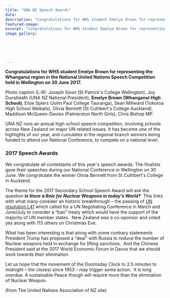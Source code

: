 ```yaml
---
title: "UNA NZ Speech Awards"
date: 
description: "Congratulations for WHS student Emelye Brown for representing the Whanganui region in the National United Nations Speech Competition..."
featured-image: 
excerpt: "Congratulations for WHS student Emelye Brown for representing the Whanganui region in the National United Nations Speech Competition held in Wellington on 30 June 2017."
image_gallery:
	
	
	
	
	
---
```


<p><strong>Congratulations for WHS student Emelye Brown for representing the Whanganui region in the National United Nations Speech Competition held in Wellington on 30 June 2017.</strong></p>
<p><span>Photo caption (L-R): Joseph Sison (St Patrick's College Wellington), Joy Dunsheath (UNA NZ National President), <strong>Emelye Brown (Whanganui High School)</strong>, Elsie Spiers (John Paul College Tauranga), Sean Millward (Tokoroa High School Waikato), Olivia Bennett (St Cuthbert's College Auckland), Maddison McQueen-Davies (Palmerston North Girls), Chris Bishop MP.&nbsp;</span></p>
<p><span><span>UNA NZ runs an annual high school speech competition, involving schools across New Zealand on major UN related issues. It has become one of the highlights of our year, and cumulates in the regional branch winners being funded to attend our National Conference, to compete on a national level.&nbsp;</span></span></p>
<h3>2017 Speech Awards</h3>
<p dir="ltr"><span>We congratulate all contestants of this year's speech awards. The finalists gave their speeches during our National Conference in Wellington on 30 June. We congratulate the winner Olivia Bennett from St Cuthbert's College in Auckland.</span></p>
<p dir="ltr"><span>The theme for the 2017 Secondary School Speech Award will ask the question&nbsp;</span><span><strong><em>Is there a Role for Nuclear Weapons in today&rsquo;s World?</em></strong></span><span>&nbsp;&nbsp;This links with what many consider an historic breakthrough &ndash; the passing of&nbsp;<a href="http://reachingcriticalwill.org/images/documents/Disarmament-fora/1com/1com16/resolutions/L41.pdf">UN resolution L41</a>&nbsp;which called for a UN Negotiating Conference in March and June/July to consider a &ldquo;ban&rdquo; treaty which would have the support of the majority of UN member states. &nbsp;New Zealand was a co-sponsor and voted yes along with 113 others on Christmas Eve.</span></p>
<p dir="ltr"><span>What has been interesting is that along with some contrary statements President Trump has proposed a &ldquo;deal&rdquo; with Russia to reduce the number of Nuclear weapons held in exchange for lifting sanctions. &nbsp;And the Chinese President said at the 2017 World Economic Forum in Davos that we should work towards their elimination.</span></p>
<p dir="ltr"><span>Let us hope that the movement of the Doomsday Clock to 2.5 minutes to midnight &ndash; the closest since 1953 &ndash; may trigger some action. &nbsp;It is long overdue. A sustainable Peace though will require more than the elimination of Nuclear Weapon.</span></p>
<p dir="ltr">(from The United Nations Association of NZ site)</p>

